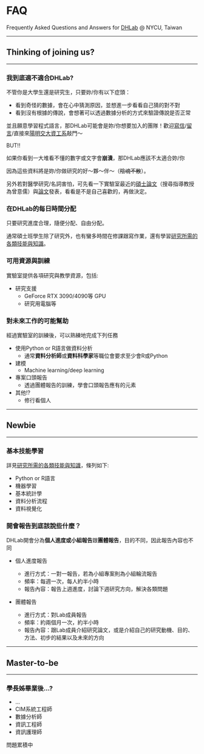# FAQ
Frequently Asked Questions and Answers for [DHLab](https://dhlab-tseng.github.io) @ NYCU, Taiwan
***
## Thinking of joining us?
***
### 我到底適不適合DHLab?

不管你是大學生還是研究生，只要妳/你有以下症頭：
- 看到奇怪的數據，會在心中猜測原因，並想進一步看看自己猜的對不對
- 看到沒有根據的傳說，會想著可以透過數據分析的方式來驗證傳說是否正常

並且願意學習程式語言，那DHLab可能會是妳/你想要加入的團隊！歡迎[寫信](mailto:yjtseng@nycu.edu.tw)/[留言](https://github.com/DHLab-TSENG/Resources/issues)/直接來[陽明交大資工系](https://www.cs.nycu.edu.tw/members/prof)敲門～

BUT!!

如果你看到一大堆看不懂的數字或文字會**崩潰**，那DHLab應該不太適合妳/你

因為這些資料將是妳/你做研究的好～夥～伴～（~~陰魂不散~~）。

另外若對醫學研究/名詞害怕，可先看一下實驗室最近的[碩士論文](https://ndltd.ncl.edu.tw/)（搜尋指導教授為曾意儒）與[論文](https://scholar.google.com.tw/citations?hl=zh-TW&user=d8N328MAAAAJ&view_op=list_works&sortby=pubdate)發表，看看是不是自己喜歡的，再做決定。



### 在DHLab的每日時間分配

只要研究進度合理，隨便分配、自由分配。

通常碩士班學生除了研究外，也有蠻多時間在修課跟寫作業，還有學習[研究所需的各類技能與知識](https://github.com/DHLab-TSENG/Resources)。



### 可用資源與訓練

實驗室提供各項研究與教學資源，包括:
- 研究支援
    - GeForce RTX 3090/4090等 GPU 
    - 研究用電腦等

### 對未來工作的可能幫助

經過實驗室的訓練後，可以熟練地完成下列任務

- 使用Python or R語言做資料分析
    - 通常**資料分析師**或**資料科學家**等職位會要求至少會R或Python
- 建模
    - Machine learning/deep learning 
- 專案口頭報告
    - 透過團體報告的訓練，學會口頭報告應有的元素
- 其他!?
    - 修行看個人
  
***
## Newbie
***
### 基本技能學習

詳見[研究所需的各類技能與知識](https://github.com/DHLab-TSENG/Resources)，條列如下:

- Python or R語言
- 機器學習
- 基本統計學
- 資料分析流程
- 資料視覺化

### 開會報告到底該說些什麼？
DHLab開會分為**個人進度或小組報告**跟**團體報告**，目的不同，因此報告內容也不同

- 個人進度報告
  - 進行方式：一對一報告，若為小組專案則為小組輪流報告
  - 頻率：每週一次，每人約半小時
  - 報告內容：報告上週進度，討論下週研究方向，解決各類問題
  
- 團體報告
  - 進行方式：對Lab成員報告
  - 頻率：約兩個月一次，約半小時
  - 報告內容：跟Lab成員介紹研究論文，或是介紹自己的研究動機、目的、方法、初步的結果以及未來的方向
  

***
## Master-to-be
***
### 學長姊畢業後...?

- ...
- CIM系統工程師
- 數據分析師
- 資訊工程師
- 資訊護理師

問題累積中
